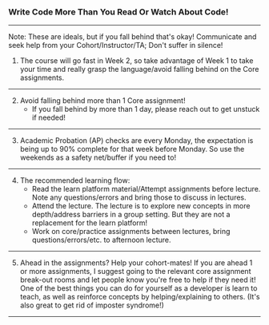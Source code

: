 
### Write Code More Than You Read Or Watch About Code!

---------------------------

Note: These are ideals, but if you fall behind that's okay! Communicate and seek help from your Cohort/Instructor/TA; Don't suffer in silence!

1. The course will go fast in Week 2, so take advantage of Week 1 to take your time and really grasp the language/avoid falling behind on the Core assignments.

---------------------------

2. Avoid falling behind more than 1 Core assignment! 
    - If you fall behind by more than 1 day, please reach out to get unstuck if needed! 

---------------------------

3. Academic Probation (AP) checks are every Monday, the expectation is being up to 90% complete for that week before Monday. 
    So use the weekends as a safety net/buffer if you need to! 

---------------------------

4. The recommended learning flow:
    - Read the learn platform material/Attempt assignments before lecture. Note any questions/errors and bring those to discuss in lectures.
    - Attend the lecture. The lecture is to explore new concepts in more depth/address barriers in a group setting. But they are not a replacement for the learn platform!
    - Work on core/practice assignments between lectures, bring questions/errors/etc. to afternoon lecture.

---------------------------

5. Ahead in the assignments? Help your cohort-mates!
    If you are ahead 1 or more assignments, I suggest going to the relevant core assignment break-out rooms and let people know you're free to help if they need it! 
    One of the best things you can do for yourself as a developer is learn to teach, as well as reinforce concepts by helping/explaining to others. (It's also great to get rid of imposter syndrome!)

---------------------------
